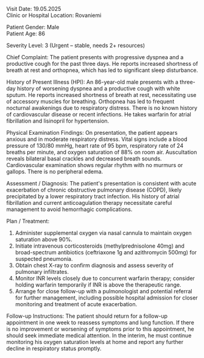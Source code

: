 Visit Date: 19.05.2025  
Clinic or Hospital Location: Rovaniemi  

Patient Gender: Male  
Patient Age: 86  

Severity Level: 3 (Urgent – stable, needs 2+ resources)

Chief Complaint: The patient presents with progressive dyspnea and a productive cough for the past three days. He reports increased shortness of breath at rest and orthopnea, which has led to significant sleep disturbance.

History of Present Illness (HPI): An 86-year-old male presents with a three-day history of worsening dyspnea and a productive cough with white sputum. He reports increased shortness of breath at rest, necessitating use of accessory muscles for breathing. Orthopnea has led to frequent nocturnal awakenings due to respiratory distress. There is no known history of cardiovascular disease or recent infections. He takes warfarin for atrial fibrillation and lisinopril for hypertension.

Physical Examination Findings: On presentation, the patient appears anxious and in moderate respiratory distress. Vital signs include a blood pressure of 130/80 mmHg, heart rate of 95 bpm, respiratory rate of 24 breaths per minute, and oxygen saturation of 88% on room air. Auscultation reveals bilateral basal crackles and decreased breath sounds. Cardiovascular examination shows regular rhythm with no murmurs or gallops. There is no peripheral edema.

Assessment / Diagnosis: The patient's presentation is consistent with acute exacerbation of chronic obstructive pulmonary disease (COPD), likely precipitated by a lower respiratory tract infection. His history of atrial fibrillation and current anticoagulation therapy necessitate careful management to avoid hemorrhagic complications.

Plan / Treatment: 

1. Administer supplemental oxygen via nasal cannula to maintain oxygen saturation above 90%.
2. Initiate intravenous corticosteroids (methylprednisolone 40mg) and broad-spectrum antibiotics (ceftriaxone 1g and azithromycin 500mg) for suspected pneumonia.
3. Obtain chest X-ray to confirm diagnosis and assess severity of pulmonary infiltrates.
4. Monitor INR levels closely due to concurrent warfarin therapy; consider holding warfarin temporarily if INR is above the therapeutic range.
5. Arrange for close follow-up with a pulmonologist and potential referral for further management, including possible hospital admission for closer monitoring and treatment of acute exacerbation.

Follow-up Instructions: The patient should return for a follow-up appointment in one week to reassess symptoms and lung function. If there is no improvement or worsening of symptoms prior to this appointment, he should seek immediate medical attention. In the interim, he must continue monitoring his oxygen saturation levels at home and report any further decline in respiratory status promptly.